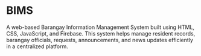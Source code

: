 # BIMS
A web-based Barangay Information Management System built using HTML, CSS, JavaScript, and Firebase. This system helps manage resident records, barangay officials, requests, announcements, and news updates efficiently in a centralized platform.
